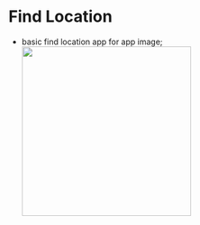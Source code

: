 # Find Location 
- basic find location app
for app image; <img src="C:\\Users\\Okan\\Desktop" width="300">
